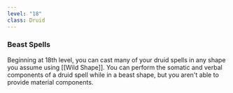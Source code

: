 ```yaml
---
level: "18"
class: Druid
---
```


### Beast Spells
Beginning at 18th level, you can cast many of your druid spells in any shape you assume using [[Wild Shape]]. You can perform the somatic and verbal components of a druid spell while in a beast shape, but you aren't able to provide material components.
